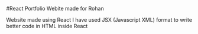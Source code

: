 #React Portfolio Webite made for Rohan

Website made using React I have used JSX (Javascript XML) format to write better code in HTML inside React
